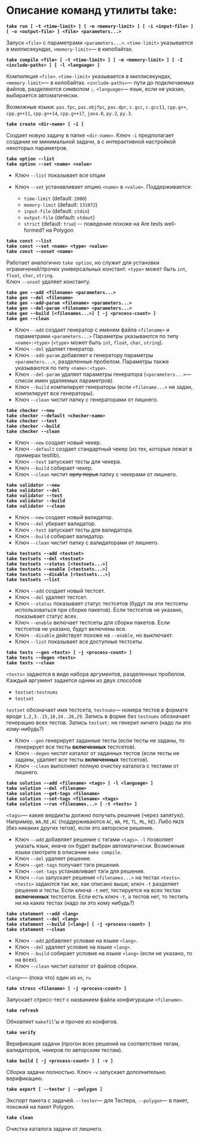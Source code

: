 # Описание команд утилиты take:


**`take run [ -t <time-limit> ] [ -m <memory-limit> ] [ -i <input-file> ] [ -o <output-file> ] <file> <parameters...>`**

Запуск `<file>` с параметрами `<parameters...>`. `<time-limit>` указывается в миллисекундах, `<memory-limit>`&mdash; в килобайтах.


**`take compile <file> [ -t <time-limit> ] [ -m <memory-limit> ] [ -I <include-paths> ] [ -l <language> ]`**

Компиляция `<file>`. `<time-limit>` указывается в миллисекундах, `<memory-limit>`&mdash; в килобайтах. `<include-paths>`&mdash; пути до подключаемых файлов, разделяются символом `;`. `<language>`&mdash; язык, если не указан, выбирается автоматически.

Возможные языки: `pas.fpc`, `pas.objfpc`, `pas.dpr`, `c.gcc`, `c.gcc11`, `cpp.g++`, `cpp.g++11`, `cpp.g++14`, `cpp.g++17`, `java.8`, `py.2`, `py.3`.

**`take create <dir-name> [ -i ]`**

Создает новую задачу в папке `<dir-name>`. Ключ `-i` предполагает создание не минимальной задачи, а с интерактивной настройкой некоторых параметров.


**`take option --list`**  
**`take option --set <name> <value>`**

* Ключ `--list` показывает все опции
* Ключ `--set` устанавливает опцию `<name>` в `<value>`. Поддерживается:  

  * `time-limit` (default: `2000`)
  * `memory-limit` (default: `131072`)
  * `input-file` (default: `stdin`)
  * `output-file` (default: `stdout`)
  * `strict` (default: `true`) -- поведение похоже на Are tests well-formed? на Polygon


**`take const --list`**  
**`take const --set <name> <type> <value>`**  
**`take const --unset <name>`**

Работает аналогично `take option`, но служит для установки ограничений/прочих универсальных констант. `<type>` может быть `int`, `float`, `char`, `string`.  
Ключ `--unset` удаляет константу.


**`take gen --add <filename> <parameters...>`**  
**`take gen --del <filename>`**  
**`take gen --add-param <filename> <parameters...>`**  
**`take gen --del-param <filename> <parameters...>`**  
**`take gen --build [<filenames...>] [ -j <process-count> ]`**  
**`take gen --clean`**

* Ключ `--add` создает генератор с именем файла `<filename>` и параметрами `<parameters...>` Параметры указываются по типу `<name>:<type>` (`<type>` может быть `int`, `float`, `char`, `string`).
* Ключ `--del` удаляет генератор.
* Ключ `--add-param` добавляет к генератору параметры `<parameters...>`, разделенные пробелом. Параметры также указываются по типу `<name>:<type>`.
* Ключ `--del-param` удаляет параметры генератора (`<parameters...>`&mdash; список имен удаляемых параметров).
* Ключ `--build` компилирует генераторы (если `<filename...>` не задан, компилирует все генераторы).
* Ключ `--clean` чистит папку с генераторами от лишнего.


**`take checker --new`**  
**`take checker --default <checker-name>`**  
**`take checker --test`**  
**`take checker --build`**  
**`take checker --clean`**

* Ключ `--new` создает новый чекер.
* Ключ `--default` создает стандартный чекер (из тех, которые лежат в примерах testlib).
* Ключ `--test` запускает тесты для чекера.
* Ключ `--build` собирает чекер.
* Ключ `--clean` чистит <s>орлу перья</s> папку с чекерами от лишнего.


**`take validator --new`**  
**`take validator --del`**  
**`take validator --test`**  
**`take validator --build`**  
**`take validator --clean`**

* Ключ `--new` создает новый валидатор.
* Ключ `--del` убирает валидатор.
* Ключ `--test` запускает тесты для валидатора.
* Ключ `--build` собирает валидатор.
* Ключ `--clean` чистит папку с валидаторами от лишнего.


**`take testsets --add <testset>`**  
**`take testsets --del <testset>`**  
**`take testsets --status [<testsets...>]`**  
**`take testsets --enable [<testsets...>]`**  
**`take testsets --disable [<testsets...>]`**  
**`take testsets --list`**

* Ключ `--add` создает новый тестсет.
* Ключ `--del` удаляет тестсет.
* Ключ `--status` показывает статус тестсетов (будут ли эти тестсеты использоваться при сборке пакетов). Если тестсетов не указано, показывает статус всех.
* Ключ `--enable` включает тестсеты для сборки пакетов. Если тестсетов не указано, будут включены все.
* Ключ `--disable` действует похоже на `--enable`, но выключает.
* Ключ `--list` показывает все доступные тестсеты.


**`take tests --gen <tests> [ -j <process-count> ]`**  
**`take tests --degen <tests>`**  
**`take tests --clean`**

`<tests>` задаются в виде набора аргументов, разделенных пробелом. Каждый аргумент задается одним из двух способов  

* `testset:testnums`
* `testset`

`testset` обозначает имя тестсета, `testnums`&mdash; номера тестов в формате вроде `1,2,3..15,18,24..26,29`. Запись в форме без `testnums` обозначает генерацию всех тестов. Запись `testset:` не генерит ничего (надо ли это кому-нибудь?)

* Ключ `--gen` генерирует заданные тесты (если тесты не заданы, то генерирует все тесты **включенных** тестсетов).
* Ключ `--degen` чистит каталог от заданных тестов (если тесты не заданы, удаляет все тесты **включенных** тестсетов).
* Ключ `--clean` выполняет полную очистку каталога с тестами от лишнего.


**`take solution --add <filename> <tags> [ -l <language> ]`**  
**`take solution --del <filename>`**  
**`take solution --get-tags <filename>`**  
**`take solution --set-tags <filename> <tags>`**  
**`take solution --run <filenames...> [ -t <tests> ]`**

`<tags>`&mdash; какие вердикты должно получать решение (через запятую). Например, `WA,RE,AC` (поддерживаются `AC`, `WA`, `PE`, `TL`, `ML`, `RE`). Либо `MAIN` (без никаких других тегов), если это авторское решение.

* Ключ `--add` добавляет решение с тэгами `<tags>`. `-l` позволяет указать язык, иначе он будет выбран автоматически. Возможные языки смотрите в описании `make compile`.
* Ключ `--del` удаляет решение.
* Ключ `--get-tags` получает тэги решения.
* Ключ `--set-tags` устанавливает тэги для решения.
* Ключ `--run` запускает решения `<filenames...>` на тестах `<tests>`. `<tests>` задаются так же, как описано выше; ключ `-t` разделяет решения и тесты. Если ключа `-t` нет, тестируется на всех тестах **включенных** тестсетов. Если есть ключ `-t`, а тестов нет, то тестить ни на каких тестах (надо ли это кому нибудь?)


**`take statement --add <lang>`**  
**`take statement --del <lang>`**  
**`take statement --build [<lang>] [ -j <process-count> ]`**  
**`take statement --clean`**

* Ключ `--add` добавляет условие на языке `<lang>`.
* Ключ `--del` удаляет условие на языке `<lang>`.
* Ключ `--build` собирает условие на языке `<lang>` (если не указано, то на всех).
* Ключ `--clean` чистит каталог от файлов сборки.

`<lang>`&mdash; (пока что) один из `en`, `ru`


**`take stress <filename> [ -j <process-count> ]`**

Запускает стресс-тест с названием файла конфигурации `<filename>`.


**`take refresh`**

Обновляет `makefil`'ы и прочее из конфигов.


**`take verify`**

Верификация задачи (прогон всех решений на соответствие тегам, валидаторов, чекеров по авторским тестам).


**`take build [ -j <process-count> ] [ -v ]`**

Сборка задачи полностью. Ключ `-v` запускает дополнительно верификацию.


**`take export [ --tester | --polygon ]`**

Экспорт пакета с задачей. `--tester`&mdash; для Тестера, `--polygon`&mdash; в пакет, похожий на пакет Polygon.


**`take clean`**

Очистка каталога задачи от лишнего.

